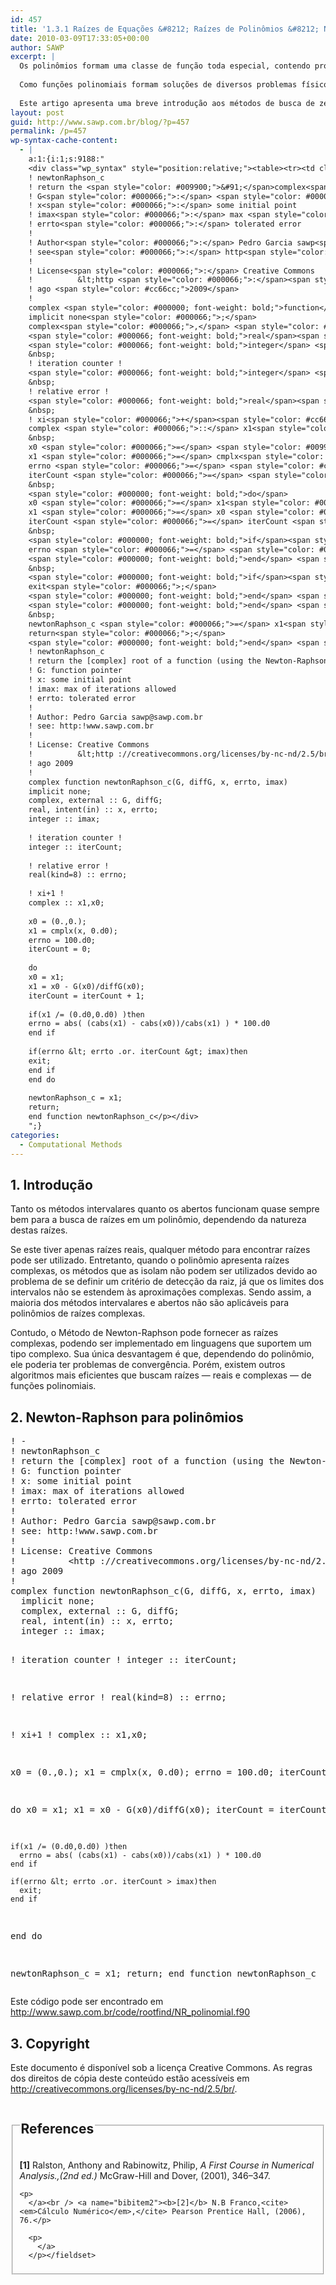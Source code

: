 ```yaml
---
id: 457
title: '1.3.1 Raízes de Equações &#8212; Raízes de Polinômios &#8212; Newton-Raphson para polinômios'
date: 2010-03-09T17:33:05+00:00
author: SAWP
excerpt: |
  Os polinômios formam uma classe de função toda especial, contendo propriedades e relações particulares e bem conhecidas. Devido a isso, alguns métodos computacionais foram desenvolvidos de forma a permitir encontrar suas raízes.
  
  Como funções polinomiais formam soluções de diversos problemas físicos, matemáticos e de outras áreas, aplicar o método correto que melhor resolva, certo problema pode ser a chave para uma solução computacionalmente elegante e eficiente.
  
  Este artigo apresenta uma breve introdução aos métodos de busca de zeros de polinômios e dispõe uma adaptação do Método de Newton para suportar raízes complexas -- tipo de solução quase sempre presente para este tipo de função.
layout: post
guid: http://www.sawp.com.br/blog/?p=457
permalink: /p=457
wp-syntax-cache-content:
  - |
    a:1:{i:1;s:9188:"
    <div class="wp_syntax" style="position:relative;"><table><tr><td class="code"><pre class="pascal" style="font-family:monospace;">! <span style="color: #000066;">-</span>
    ! newtonRaphson_c
    ! return the <span style="color: #009900;">&#91;</span>complex<span style="color: #009900;">&#93;</span> root <span style="color: #000000; font-weight: bold;">of</span> a <span style="color: #000000; font-weight: bold;">function</span> <span style="color: #009900;">&#40;</span>using the Newton<span style="color: #000066;">-</span>Raphson Method<span style="color: #009900;">&#41;</span>
    ! G<span style="color: #000066;">:</span> <span style="color: #000000; font-weight: bold;">function</span> <span style="color: #000066; font-weight: bold;">pointer</span>
    ! x<span style="color: #000066;">:</span> some initial point
    ! imax<span style="color: #000066;">:</span> max <span style="color: #000000; font-weight: bold;">of</span> iterations allowed
    ! errto<span style="color: #000066;">:</span> tolerated error
    !
    ! Author<span style="color: #000066;">:</span> Pedro Garcia sawp<span style="color: #000066;">@</span>sawp<span style="color: #000066;">.</span><span style="color: #006600;">com</span><span style="color: #000066;">.</span><span style="color: #006600;">br</span>
    ! see<span style="color: #000066;">:</span> http<span style="color: #000066;">:</span>!www<span style="color: #000066;">.</span><span style="color: #006600;">sawp</span><span style="color: #000066;">.</span><span style="color: #006600;">com</span><span style="color: #000066;">.</span><span style="color: #006600;">br</span>
    !
    ! License<span style="color: #000066;">:</span> Creative Commons
    !          &lt;http <span style="color: #000066;">:</span><span style="color: #808080; font-style: italic;">//creativecommons.org/licenses/by-nc-nd/2.5/br/&gt;</span>
    ! ago <span style="color: #cc66cc;">2009</span>
    !
    complex <span style="color: #000000; font-weight: bold;">function</span> newtonRaphson_c<span style="color: #009900;">&#40;</span>G<span style="color: #000066;">,</span> diffG<span style="color: #000066;">,</span> x<span style="color: #000066;">,</span> errto<span style="color: #000066;">,</span> imax<span style="color: #009900;">&#41;</span>
    implicit none<span style="color: #000066;">;</span>
    complex<span style="color: #000066;">,</span> <span style="color: #000000; font-weight: bold;">external</span> <span style="color: #000066;">::</span> G<span style="color: #000066;">,</span> diffG<span style="color: #000066;">;</span>
    <span style="color: #000066; font-weight: bold;">real</span><span style="color: #000066;">,</span> intent<span style="color: #009900;">&#40;</span><span style="color: #000000; font-weight: bold;">in</span><span style="color: #009900;">&#41;</span> <span style="color: #000066;">::</span> x<span style="color: #000066;">,</span> errto<span style="color: #000066;">;</span>
    <span style="color: #000066; font-weight: bold;">integer</span> <span style="color: #000066;">::</span> imax<span style="color: #000066;">;</span>
    &nbsp;
    ! iteration counter !
    <span style="color: #000066; font-weight: bold;">integer</span> <span style="color: #000066;">::</span> iterCount<span style="color: #000066;">;</span>
    &nbsp;
    ! relative error !
    <span style="color: #000066; font-weight: bold;">real</span><span style="color: #009900;">&#40;</span>kind<span style="color: #000066;">=</span><span style="color: #cc66cc;">8</span><span style="color: #009900;">&#41;</span> <span style="color: #000066;">::</span> errno<span style="color: #000066;">;</span>
    &nbsp;
    ! xi<span style="color: #000066;">+</span><span style="color: #cc66cc;">1</span> !
    complex <span style="color: #000066;">::</span> x1<span style="color: #000066;">,</span>x0<span style="color: #000066;">;</span>
    &nbsp;
    x0 <span style="color: #000066;">=</span> <span style="color: #009900;">&#40;</span><span style="color: #cc66cc;">0</span><span style="color: #000066;">.,</span><span style="color: #cc66cc;">0</span><span style="color: #000066;">.</span><span style="color: #009900;">&#41;</span><span style="color: #000066;">;</span>
    x1 <span style="color: #000066;">=</span> cmplx<span style="color: #009900;">&#40;</span>x<span style="color: #000066;">,</span> <span style="color: #cc66cc;">0</span><span style="color: #000066;">.</span><span style="color: #006600;">d0</span><span style="color: #009900;">&#41;</span><span style="color: #000066;">;</span>
    errno <span style="color: #000066;">=</span> <span style="color: #cc66cc;">100</span><span style="color: #000066;">.</span><span style="color: #006600;">d0</span><span style="color: #000066;">;</span>
    iterCount <span style="color: #000066;">=</span> <span style="color: #cc66cc;">0</span><span style="color: #000066;">;</span>
    &nbsp;
    <span style="color: #000000; font-weight: bold;">do</span>
    x0 <span style="color: #000066;">=</span> x1<span style="color: #000066;">;</span>
    x1 <span style="color: #000066;">=</span> x0 <span style="color: #000066;">-</span> G<span style="color: #009900;">&#40;</span>x0<span style="color: #009900;">&#41;</span><span style="color: #000066;">/</span>diffG<span style="color: #009900;">&#40;</span>x0<span style="color: #009900;">&#41;</span><span style="color: #000066;">;</span>
    iterCount <span style="color: #000066;">=</span> iterCount <span style="color: #000066;">+</span> <span style="color: #cc66cc;">1</span><span style="color: #000066;">;</span>
    &nbsp;
    <span style="color: #000000; font-weight: bold;">if</span><span style="color: #009900;">&#40;</span>x1 <span style="color: #000066;">/=</span> <span style="color: #009900;">&#40;</span><span style="color: #cc66cc;">0</span><span style="color: #000066;">.</span><span style="color: #006600;">d0</span><span style="color: #000066;">,</span><span style="color: #cc66cc;">0</span><span style="color: #000066;">.</span><span style="color: #006600;">d0</span><span style="color: #009900;">&#41;</span> <span style="color: #009900;">&#41;</span><span style="color: #000000; font-weight: bold;">then</span>
    errno <span style="color: #000066;">=</span> <span style="color: #000066;">abs</span><span style="color: #009900;">&#40;</span> <span style="color: #009900;">&#40;</span>cabs<span style="color: #009900;">&#40;</span>x1<span style="color: #009900;">&#41;</span> <span style="color: #000066;">-</span> cabs<span style="color: #009900;">&#40;</span>x0<span style="color: #009900;">&#41;</span><span style="color: #009900;">&#41;</span><span style="color: #000066;">/</span>cabs<span style="color: #009900;">&#40;</span>x1<span style="color: #009900;">&#41;</span> <span style="color: #009900;">&#41;</span> <span style="color: #000066;">*</span> <span style="color: #cc66cc;">100</span><span style="color: #000066;">.</span><span style="color: #006600;">d0</span>
    <span style="color: #000000; font-weight: bold;">end</span> <span style="color: #000000; font-weight: bold;">if</span>
    &nbsp;
    <span style="color: #000000; font-weight: bold;">if</span><span style="color: #009900;">&#40;</span>errno &lt; errto <span style="color: #000066;">.</span><span style="color: #000000; font-weight: bold;">or</span><span style="color: #000066;">.</span> <span style="color: #006600;">iterCount</span> &gt; imax<span style="color: #009900;">&#41;</span><span style="color: #000000; font-weight: bold;">then</span>
    exit<span style="color: #000066;">;</span>
    <span style="color: #000000; font-weight: bold;">end</span> <span style="color: #000000; font-weight: bold;">if</span>
    <span style="color: #000000; font-weight: bold;">end</span> <span style="color: #000000; font-weight: bold;">do</span>
    &nbsp;
    newtonRaphson_c <span style="color: #000066;">=</span> x1<span style="color: #000066;">;</span>
    return<span style="color: #000066;">;</span>
    <span style="color: #000000; font-weight: bold;">end</span> <span style="color: #000000; font-weight: bold;">function</span> newtonRaphson_c</pre></td></tr></table><p class="theCode" style="display:none;">! -
    ! newtonRaphson_c
    ! return the [complex] root of a function (using the Newton-Raphson Method)
    ! G: function pointer
    ! x: some initial point
    ! imax: max of iterations allowed
    ! errto: tolerated error
    !
    ! Author: Pedro Garcia sawp@sawp.com.br
    ! see: http:!www.sawp.com.br
    !
    ! License: Creative Commons
    !          &lt;http ://creativecommons.org/licenses/by-nc-nd/2.5/br/&gt;
    ! ago 2009
    !
    complex function newtonRaphson_c(G, diffG, x, errto, imax)
    implicit none;
    complex, external :: G, diffG;
    real, intent(in) :: x, errto;
    integer :: imax;
    
    ! iteration counter !
    integer :: iterCount;
    
    ! relative error !
    real(kind=8) :: errno;
    
    ! xi+1 !
    complex :: x1,x0;
    
    x0 = (0.,0.);
    x1 = cmplx(x, 0.d0);
    errno = 100.d0;
    iterCount = 0;
    
    do
    x0 = x1;
    x1 = x0 - G(x0)/diffG(x0);
    iterCount = iterCount + 1;
    
    if(x1 /= (0.d0,0.d0) )then
    errno = abs( (cabs(x1) - cabs(x0))/cabs(x1) ) * 100.d0
    end if
    
    if(errno &lt; errto .or. iterCount &gt; imax)then
    exit;
    end if
    end do
    
    newtonRaphson_c = x1;
    return;
    end function newtonRaphson_c</p></div>
    ";}
categories:
  - Computational Methods
---
```

## 1. Introdução <a name="sec1"></a> 

Tanto os métodos intervalares quanto os abertos funcionam quase sempre bem para a busca de raízes em um polinômio, dependendo da natureza destas raízes. 

Se este tiver apenas raízes reais, qualquer método para encontrar raízes pode ser utilizado. Entretanto, quando o polinômio apresenta raízes complexas, os métodos que as isolam não podem ser utilizados devido ao problema de se definir um critério de detecção da raiz, já que os limites dos intervalos não se estendem às aproximações complexas. Sendo assim, a maioria dos métodos intervalares e abertos não são aplicáveis para polinômios de raízes complexas. 

Contudo, o Método de Newton-Raphson pode fornecer as raízes complexas, podendo ser implementado em linguagens que suportem um tipo complexo. Sua única desvantagem é que, dependendo do polinômio, ele poderia ter problemas de convergência. Porém, existem outros algoritmos mais eficientes que buscam raízes &#8212; reais e complexas &#8212; de funções polinomiais. 

<!--  DESENVOLVIMENTO --></p> 

## 2. Newton-Raphson para polinômios <a name="sec2"></a> 

<div>
  <pre lang="pascal">! -
! newtonRaphson_c
! return the [complex] root of a function (using the Newton-Raphson Method)
! G: function pointer
! x: some initial point
! imax: max of iterations allowed
! errto: tolerated error 
!
! Author: Pedro Garcia sawp@sawp.com.br
! see: http:!www.sawp.com.br
!
! License: Creative Commons
!          &lt;http ://creativecommons.org/licenses/by-nc-nd/2.5/br/>
! ago 2009
! 
complex function newtonRaphson_c(G, diffG, x, errto, imax)
  implicit none;
  complex, external :: G, diffG;
  real, intent(in) :: x, errto;
  integer :: imax;

  ! iteration counter ! 
  integer :: iterCount;

  ! relative error ! 
  real(kind=8) :: errno;

  ! xi+1 ! 
  complex :: x1,x0;

  x0 = (0.,0.);
  x1 = cmplx(x, 0.d0);
  errno = 100.d0;
  iterCount = 0;

  do
    x0 = x1;
    x1 = x0 - G(x0)/diffG(x0);
    iterCount = iterCount + 1;

    if(x1 /= (0.d0,0.d0) )then      
      errno = abs( (cabs(x1) - cabs(x0))/cabs(x1) ) * 100.d0
    end if

    if(errno &lt; errto .or. iterCount > imax)then
      exit;
    end if  
  end do

  newtonRaphson_c = x1;
  return;
end function newtonRaphson_c</pre>
</div>

Este código pode ser encontrado em <a href="http://www.sawp.com.br/code/rootfind/NR_polinomial.f90" target="_blank">http://www.sawp.com.br/code/rootfind/NR_polinomial.f90</a> </p> </p> 

## 3. Copyright 

Este documento é disponível sob a licença Creative Commons. As regras dos direitos de cópia deste conteúdo estão acessíveis em <a href="http://creativecommons.org/licenses/by-nc-nd/2.5/br/" target="_blank">http://creativecommons.org/licenses/by-nc-nd/2.5/br/</a>. 



<fieldset>
  <legend> 
  
  <h2>
    References
  </h2></legend> 
  
  <p>
    <a name="bibitem1"><b>[1]</b> Ralston, Anthony and Rabinowitz, Philip,<cite> <em>A First Course in Numerical Analysis.</em>,(2nd ed.)</cite> McGraw-Hill and Dover, (2001), 346&#8211;347.</p> 
    
    <p>
      </a><br /> <a name="bibitem2"><b>[2]</b> N.B Franco,<cite> <em>Cálculo Numérico</em>,</cite> Pearson Prentice Hall, (2006), 76.</p> 
      
      <p>
        </a>
      </p></fieldset>
